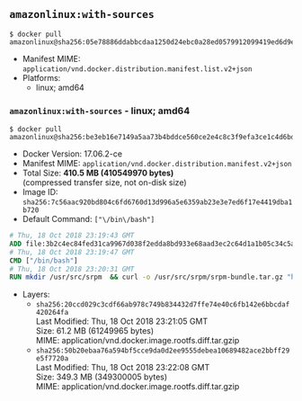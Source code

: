 ## `amazonlinux:with-sources`

```console
$ docker pull amazonlinux@sha256:05e78886ddabbcdaa1250d24ebc0a28ed0579912099419ed6d9e285d683b490c
```

-	Manifest MIME: `application/vnd.docker.distribution.manifest.list.v2+json`
-	Platforms:
	-	linux; amd64

### `amazonlinux:with-sources` - linux; amd64

```console
$ docker pull amazonlinux@sha256:be3eb16e7149a5aa73b4bddce560ce2e4c8c3f9efa3ce1c4d6bd5e8bfbaf67ac
```

-	Docker Version: 17.06.2-ce
-	Manifest MIME: `application/vnd.docker.distribution.manifest.v2+json`
-	Total Size: **410.5 MB (410549970 bytes)**  
	(compressed transfer size, not on-disk size)
-	Image ID: `sha256:7c56aac920bd804c6fd6760d13d996a5e6359ab23e3e7ed6f17e4419dba1b720`
-	Default Command: `["\/bin\/bash"]`

```dockerfile
# Thu, 18 Oct 2018 23:19:43 GMT
ADD file:3b2c4ec84fed31ca9967d038f2edda8bd933e68aad3ec2c64d1a1b05c34c5ab7 in / 
# Thu, 18 Oct 2018 23:19:47 GMT
CMD ["/bin/bash"]
# Thu, 18 Oct 2018 23:20:31 GMT
RUN mkdir /usr/src/srpm  && curl -o /usr/src/srpm/srpm-bundle.tar.gz "https://amazon-linux-docker-sources.s3-accelerate.amazonaws.com/amzn2/srpm-bundle.tar.gz?versionId=_uFmafMKERILPq3MZ7xKNOyUR6wN_m9d"  && echo "8adebd309defad308f0d3216a73fdf90171657df951abc07630e6f4083d6d718 /usr/src/srpm/srpm-bundle.tar.gz" | sha256sum -c -
```

-	Layers:
	-	`sha256:20ccd029c3cdf66ab978c749b834432d7ffe74e40c6fb142e6bbcdaf420264fa`  
		Last Modified: Thu, 18 Oct 2018 23:21:05 GMT  
		Size: 61.2 MB (61249965 bytes)  
		MIME: application/vnd.docker.image.rootfs.diff.tar.gzip
	-	`sha256:50b20ebaa76a594bf5cce9da0d2ee9555debea10689482ace2bbff29e5f7720a`  
		Last Modified: Thu, 18 Oct 2018 23:22:08 GMT  
		Size: 349.3 MB (349300005 bytes)  
		MIME: application/vnd.docker.image.rootfs.diff.tar.gzip
